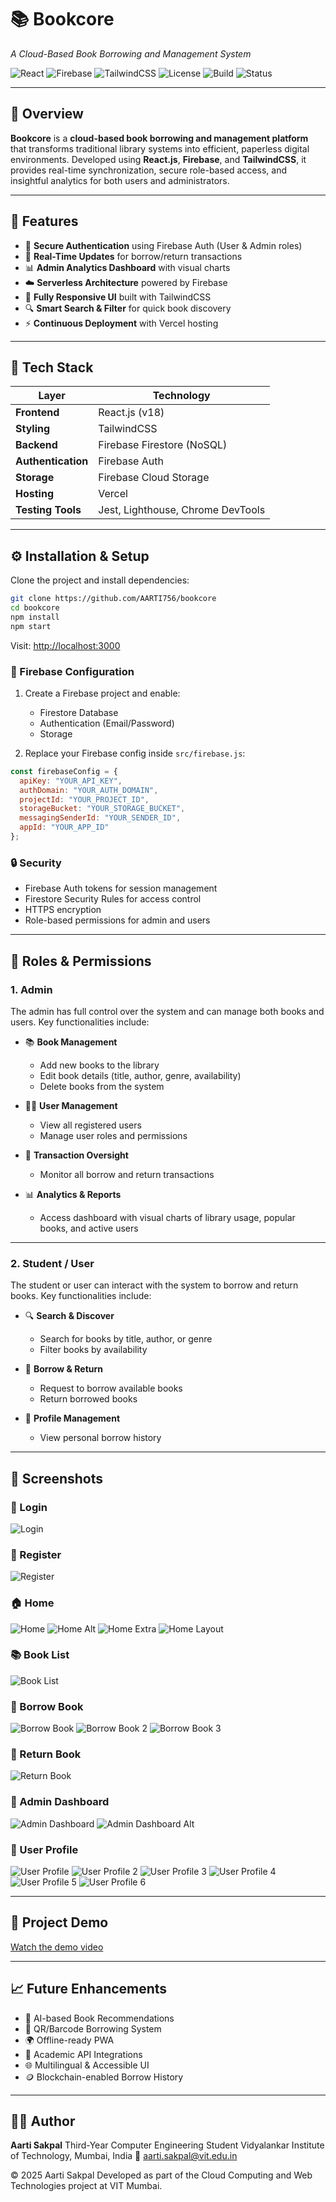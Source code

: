 # 📚 Bookcore

*A Cloud-Based Book Borrowing and Management System*

![React](https://img.shields.io/badge/Frontend-React.js-61DAFB?logo=react)
![Firebase](https://img.shields.io/badge/Backend-Firebase-FFCA28?logo=firebase)
![TailwindCSS](https://img.shields.io/badge/UI-TailwindCSS-38B2AC?logo=tailwind-css)
![License](https://img.shields.io/badge/License-MIT-green)
![Build](https://img.shields.io/badge/Build-Passing-brightgreen)
![Status](https://img.shields.io/badge/Status-Active-blue)

---

## 🧠 Overview

**Bookcore** is a **cloud-based book borrowing and management platform** that transforms traditional library systems into efficient, paperless digital environments.
Developed using **React.js**, **Firebase**, and **TailwindCSS**, it provides real-time synchronization, secure role-based access, and insightful analytics for both users and administrators.

---

## 🚀 Features

* 🔐 **Secure Authentication** using Firebase Auth (User & Admin roles)
* 🔄 **Real-Time Updates** for borrow/return transactions
* 📊 **Admin Analytics Dashboard** with visual charts
* ☁️ **Serverless Architecture** powered by Firebase
* 📱 **Fully Responsive UI** built with TailwindCSS
* 🔍 **Smart Search & Filter** for quick book discovery
* ⚡ **Continuous Deployment** with Vercel hosting

---

## 🧩 Tech Stack

| Layer              | Technology                        |
| ------------------ | --------------------------------- |
| **Frontend**       | React.js (v18)                    |
| **Styling**        | TailwindCSS                       |
| **Backend**        | Firebase Firestore (NoSQL)        |
| **Authentication** | Firebase Auth                     |
| **Storage**        | Firebase Cloud Storage            |
| **Hosting**        | Vercel                            |
| **Testing Tools**  | Jest, Lighthouse, Chrome DevTools |

---

## ⚙️ Installation & Setup

Clone the project and install dependencies:

```bash
git clone https://github.com/AARTI756/bookcore
cd bookcore
npm install
npm start
```

Visit: [http://localhost:3000](http://localhost:3000)

### 🔧 Firebase Configuration

1. Create a Firebase project and enable:

   * Firestore Database
   * Authentication (Email/Password)
   * Storage
2. Replace your Firebase config inside `src/firebase.js`:

```javascript
const firebaseConfig = {
  apiKey: "YOUR_API_KEY",
  authDomain: "YOUR_AUTH_DOMAIN",
  projectId: "YOUR_PROJECT_ID",
  storageBucket: "YOUR_STORAGE_BUCKET",
  messagingSenderId: "YOUR_SENDER_ID",
  appId: "YOUR_APP_ID"
};
```

### 🔒 Security

* Firebase Auth tokens for session management
* Firestore Security Rules for access control
* HTTPS encryption
* Role-based permissions for admin and users

---

## 👥 Roles & Permissions

### **1. Admin**

The admin has full control over the system and can manage both books and users. Key functionalities include:

* 📚 **Book Management**

  * Add new books to the library
  * Edit book details (title, author, genre, availability)
  * Delete books from the system

* 🧑‍💻 **User Management**

  * View all registered users
  * Manage user roles and permissions

* 🔄 **Transaction Oversight**

  * Monitor all borrow and return transactions

* 📊 **Analytics & Reports**

  * Access dashboard with visual charts of library usage, popular books, and active users

---

### **2. Student / User**

The student or user can interact with the system to borrow and return books. Key functionalities include:

* 🔍 **Search & Discover**

  * Search for books by title, author, or genre
  * Filter books by availability

* 📖 **Borrow & Return**

  * Request to borrow available books
  * Return borrowed books

* 👤 **Profile Management**

  * View personal borrow history

---

## 📸 Screenshots

### 🔑 Login

![Login](https://raw.githubusercontent.com/AARTI756/bookcore/master/public/assets/screenshots/image-3.png)

### 🧾 Register

![Register](https://raw.githubusercontent.com/AARTI756/bookcore/master/public/assets/screenshots/image-4.png)

### 🏠 Home

![Home](https://raw.githubusercontent.com/AARTI756/bookcore/master/public/assets/screenshots/image-1.png)
![Home Alt](https://raw.githubusercontent.com/AARTI756/bookcore/master/public/assets/screenshots/image-2.png)
![Home Extra](https://raw.githubusercontent.com/AARTI756/bookcore/master/public/assets/screenshots/image-5.png)
![Home Layout](https://raw.githubusercontent.com/AARTI756/bookcore/master/public/assets/screenshots/image-6.png)

### 📚 Book List

![Book List](https://raw.githubusercontent.com/AARTI756/bookcore/master/public/assets/screenshots/image-15.png)

### 📖 Borrow Book

![Borrow Book](https://raw.githubusercontent.com/AARTI756/bookcore/master/public/assets/screenshots/image-14.png)
![Borrow Book 2](https://raw.githubusercontent.com/AARTI756/bookcore/master/public/assets/screenshots/image-17.png)
![Borrow Book 3](https://raw.githubusercontent.com/AARTI756/bookcore/master/public/assets/screenshots/image-18.png)

### 🔁 Return Book

![Return Book](https://raw.githubusercontent.com/AARTI756/bookcore/master/public/assets/screenshots/image-9.png)

### 🧮 Admin Dashboard

![Admin Dashboard](https://raw.githubusercontent.com/AARTI756/bookcore/master/public/assets/screenshots/image.png)
![Admin Dashboard Alt](https://raw.githubusercontent.com/AARTI756/bookcore/master/public/assets/screenshots/image-16.png)

### 👤 User Profile

![User Profile](https://raw.githubusercontent.com/AARTI756/bookcore/master/public/assets/screenshots/image-7.png)
![User Profile 2](https://raw.githubusercontent.com/AARTI756/bookcore/master/public/assets/screenshots/image-8.png)
![User Profile 3](https://raw.githubusercontent.com/AARTI756/bookcore/master/public/assets/screenshots/image-10.png)
![User Profile 4](https://raw.githubusercontent.com/AARTI756/bookcore/master/public/assets/screenshots/image-11.png)
![User Profile 5](https://raw.githubusercontent.com/AARTI756/bookcore/master/public/assets/screenshots/image-12.png)
![User Profile 6](https://raw.githubusercontent.com/AARTI756/bookcore/master/public/assets/screenshots/image-13.png)

---


## 🎥 Project Demo
[Watch the demo video](https://github.com/AARTI756/bookcore/blob/master/bookcore.mp4)

---

## 📈 Future Enhancements

* 🤖 AI-based Book Recommendations
* 🧾 QR/Barcode Borrowing System
* 🌍 Offline-ready PWA
* 🔗 Academic API Integrations
* 🌐 Multilingual & Accessible UI
* 🪙 Blockchain-enabled Borrow History

---

## 👩‍💻 Author

**Aarti Sakpal**
Third-Year Computer Engineering Student
Vidyalankar Institute of Technology, Mumbai, India
📧 [aarti.sakpal@vit.edu.in](mailto:aarti.sakpal@vit.edu.in)

© 2025 Aarti Sakpal
Developed as part of the Cloud Computing and Web Technologies project at VIT Mumbai.

